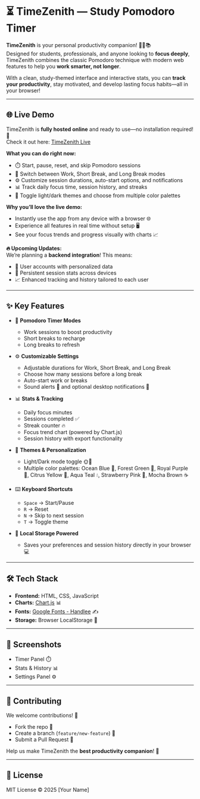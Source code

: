 # ⏳ TimeZenith — Study Pomodoro Timer

**TimeZenith** is your personal productivity companion! 🧘‍♂️📚  
Designed for students, professionals, and anyone looking to **focus deeply**, TimeZenith combines the classic Pomodoro technique with modern web features to help you **work smarter, not longer**.  

With a clean, study-themed interface and interactive stats, you can **track your productivity**, stay motivated, and develop lasting focus habits—all in your browser!  

<!-- ![Preview Screenshot](screenshot.png) --> 
<!-- Optional: replace with actual screenshot link -->

---

## 🌐 Live Demo

TimeZenith is **fully hosted online** and ready to use—no installation required! 🚀  
Check it out here: [TimeZenith Live](https://rmn-dora.vercel.app/)

**What you can do right now:**
- ⏱️ Start, pause, reset, and skip Pomodoro sessions  
- 🔄 Switch between Work, Short Break, and Long Break modes  
- ⚙️ Customize session durations, auto-start options, and notifications  
- 📊 Track daily focus time, session history, and streaks  
- 🎨 Toggle light/dark themes and choose from multiple color palettes  

**Why you’ll love the live demo:**
- Instantly use the app from any device with a browser 🌐  
- Experience all features in real time without setup 🖥️  
- See your focus trends and progress visually with charts 📈  

**🔥 Upcoming Updates:**  
We’re planning a **backend integration**! This means:
- 👤 User accounts with personalized data  
- 💾 Persistent session stats across devices  
- 📈 Enhanced tracking and history tailored to each user  

---

## ✨ Key Features

- 🎯 **Pomodoro Timer Modes**  
  - Work sessions to boost productivity  
  - Short breaks to recharge  
  - Long breaks to refresh  

- ⚙️ **Customizable Settings**  
  - Adjustable durations for Work, Short Break, and Long Break  
  - Choose how many sessions before a long break  
  - Auto-start work or breaks  
  - Sound alerts 🔔 and optional desktop notifications 💌  

- 📊 **Stats & Tracking**  
  - Daily focus minutes  
  - Sessions completed ✅  
  - Streak counter 🔥  
  - Focus trend chart (powered by Chart.js)  
  - Session history with export functionality  

- 🎨 **Themes & Personalization**  
  - Light/Dark mode toggle 🌞🌙  
  - Multiple color palettes: Ocean Blue 🌊, Forest Green 🌲, Royal Purple 👑, Citrus Yellow 🍋, Aqua Teal 💧, Strawberry Pink 🍓, Mocha Brown ☕  

- ⌨️ **Keyboard Shortcuts**  
  - `Space` → Start/Pause  
  - `R` → Reset  
  - `N` → Skip to next session  
  - `T` → Toggle theme  

- 💾 **Local Storage Powered**  
  - Saves your preferences and session history directly in your browser 💻  

---

## 🛠️ Tech Stack

- **Frontend:** HTML, CSS, JavaScript  
- **Charts:** [Chart.js](https://www.chartjs.org/) 📊  
- **Fonts:** [Google Fonts - Handlee](https://fonts.google.com/specimen/Handlee) ✍️  
- **Storage:** Browser LocalStorage 💾  

---

## 📸 Screenshots

<!-- Replace with actual screenshots -->
- Timer Panel ⏱️  
- Stats & History 📊  
- Settings Panel ⚙️  

---

## 🤝 Contributing

We welcome contributions! 🙌  
- Fork the repo 🍴  
- Create a branch (`feature/new-feature`) 🌿  
- Submit a Pull Request 📨  

Help us make TimeZenith the **best productivity companion**! 💪

---

## 📜 License

MIT License © 2025 [Your Name]
